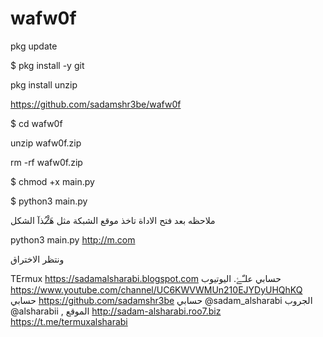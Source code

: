 # wafw0f
pkg update

$ pkg install -y git


pkg install unzip


 https://github.com/sadamshr3be/wafw0f


$ cd wafw0f


unzip wafw0f.zip



rm -rf wafw0f.zip


$ chmod +x main.py


$ python3 main.py


ملاحظه بعد فتح الاداة تاخذ موقع الشبكة مثل ه̷̷َـَْـُذآ الشكل

python3 main.py http://m.com

ونتظر الاختراق


TErmux https://sadamalsharabi.blogspot.com حسابي علـّۓ. اليوتيوب https://www.youtube.com/channel/UC6KWVWMUn210EJYDyUHQhKQ حسابي https://github.com/sadamshr3be حسابي @sadam_alsharabi الجروب @alsharabii ,
الموقع http://sadam-alsharabi.roo7.biz https://t.me/termuxalsharabi
